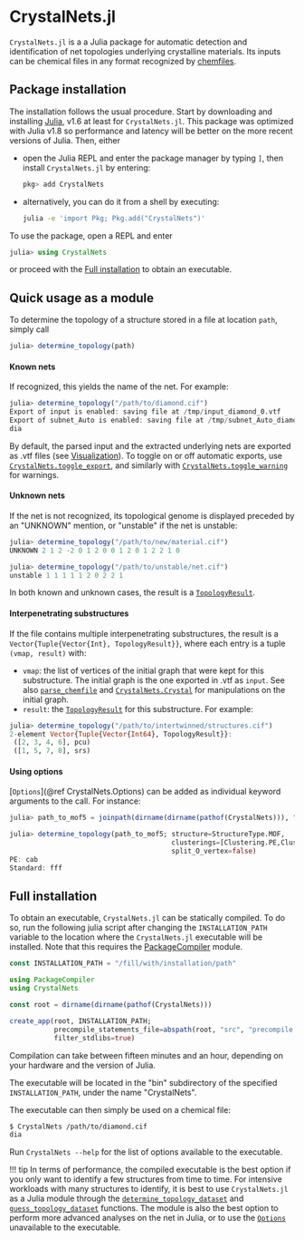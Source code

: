# CrystalNets.jl

`CrystalNets.jl` is a a Julia package for automatic detection and identification of
net topologies underlying crystalline materials.
Its inputs can be chemical files in any format recognized by [chemfiles](https://chemfiles.org/).

## Package installation

The installation follows the usual procedure. Start by downloading and installing [Julia](https://julialang.org/), v1.6 at least for `CrystalNets.jl`. This package was optimized with Julia v1.8 so performance and latency will be better on the more recent versions of Julia. Then, either

- open the Julia REPL and enter the package manager by typing `]`, then install `CrystalNets.jl` by entering:
  ```julia
  pkg> add CrystalNets
  ```
- alternatively, you can do it from a shell by executing:
  ```bash
  julia -e 'import Pkg; Pkg.add("CrystalNets")'
  ```

To use the package, open a REPL and enter

```julia
julia> using CrystalNets
```
or proceed with the [Full installation](@ref) to obtain an executable.


## Quick usage as a module

To determine the topology of a structure stored in a file at location `path`, simply call

```julia
julia> determine_topology(path)
```

#### Known nets

If recognized, this yields the name of the net. For example:

```julia
julia> determine_topology("/path/to/diamond.cif")
Export of input is enabled: saving file at /tmp/input_diamond_0.vtf
Export of subnet_Auto is enabled: saving file at /tmp/subnet_Auto_diamond_0.vtf
dia
```

By default, the parsed input and the extracted underlying nets are exported as .vtf files
(see [Visualization](@ref)). To toggle on or off automatic exports, use
[`CrystalNets.toggle_export`](@ref), and similarly with [`CrystalNets.toggle_warning`](@ref)
for warnings.

#### Unknown nets

If the net is not recognized, its topological genome is displayed preceded by an "UNKNOWN"
mention, or "unstable" if the net is unstable:

```julia
julia> determine_topology("/path/to/new/material.cif")
UNKNOWN 2 1 2 -2 0 1 2 0 0 1 2 0 1 2 2 1 0

julia> determine_topology("/path/to/unstable/net.cif")
unstable 1 1 1 1 1 2 0 2 2 1
```

In both known and unknown cases, the result is a [`TopologyResult`](@ref).

#### Interpenetrating substructures

If the file contains multiple interpenetrating substructures, the result is a
`Vector{Tuple{Vector{Int}, TopologyResult}}`, where each entry is a tuple
`(vmap, result)` with:

- `vmap`: the list of vertices of the initial graph that were kept for this substructure.
  The initial graph is the one exported in .vtf as `input`. See also
  [`parse_chemfile`](@ref) and [`CrystalNets.Crystal`](@ref) for manipulations on the initial graph.
- `result`: the [`TopologyResult`](@ref) for this substructure.
For example:

```julia
julia> determine_topology("/path/to/intertwinned/structures.cif")
2-element Vector{Tuple{Vector{Int64}, TopologyResult}}:
 ([2, 3, 4, 6], pcu)
 ([1, 5, 7, 8], srs)
```

#### Using options

[`Options`](@ref CrystalNets.Options) can be added as individual keyword arguments to the call. For instance:

```julia
julia> path_to_mof5 = joinpath(dirname(dirname(pathof(CrystalNets))), "test", "cif", "MOF-5.cif");

julia> determine_topology(path_to_mof5; structure=StructureType.MOF,
                                        clusterings=[Clustering.PE,Clustering.Standard],
                                        split_O_vertex=false)
PE: cab
Standard: fff
```

## Full installation

To obtain an executable, `CrystalNets.jl` can be statically compiled.
To do so, run the following julia script after changing the `INSTALLATION_PATH` variable to the location where the `CrystalNets.jl` executable will be installed.
Note that this requires the [PackageCompiler](https://github.com/JuliaLang/PackageCompiler.jl/) module.

```julia
const INSTALLATION_PATH = "/fill/with/installation/path"

using PackageCompiler
using CrystalNets

const root = dirname(dirname(pathof(CrystalNets)))

create_app(root, INSTALLATION_PATH;
           precompile_statements_file=abspath(root, "src", "precompile.jl"),
           filter_stdlibs=true)
```

Compilation can take between fifteen minutes and an hour, depending on your hardware and the version of Julia.

The executable will be located in the "bin" subdirectory of the specified `INSTALLATION_PATH`, under the name "CrystalNets".

The executable can then simply be used on a chemical file:

```bash
$ CrystalNets /path/to/diamond.cif
dia
```

Run `CrystalNets --help` for the list of options available to the executable.

!!! tip
    In terms of performance, the compiled executable is the best option if you only want to identify a few structures from time to time. For intensive workloads with many structures to identify, it is best to use `CrystalNets.jl` as a Julia module through the
    [`determine_topology_dataset`](@ref) and [`guess_topology_dataset`](@ref) functions. The module is also the best option to perform more advanced analyses on the net in Julia, or to use the [`Options`](@ref) unavailable to the executable.

